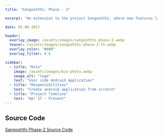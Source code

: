 ```yaml
---
title: "Sangoshthi: Phase - 2"

excerpt: "An extension to the project Sangoshthi, where new features like tutorials and notifications added to the application."

date: 01-08-2017

header:
  overlay_image: /assets/images/sangoshthi-phase-2.webp
  teaser: /assets/images/sangoshthi-phase-2-th.webp
  overlay_color: "#000"
  overlay_filter: 0.6

sidebar:
  - title: "Role"
    image: /assets/images/bio-photo.webp
    image_alt: "logo"
    text: "User side Android Application"
  - title: "Responsibilities"
    text: "Create android application from scratch"
  - title: "Project Timeline"
    text: "Apr'17 - Present"
---
```


## Source Code
[Sangoshthi Phase-2 Source Code](https://github.com/deepak15013/Sangoshthi-Phase-2 "Github Source Code")